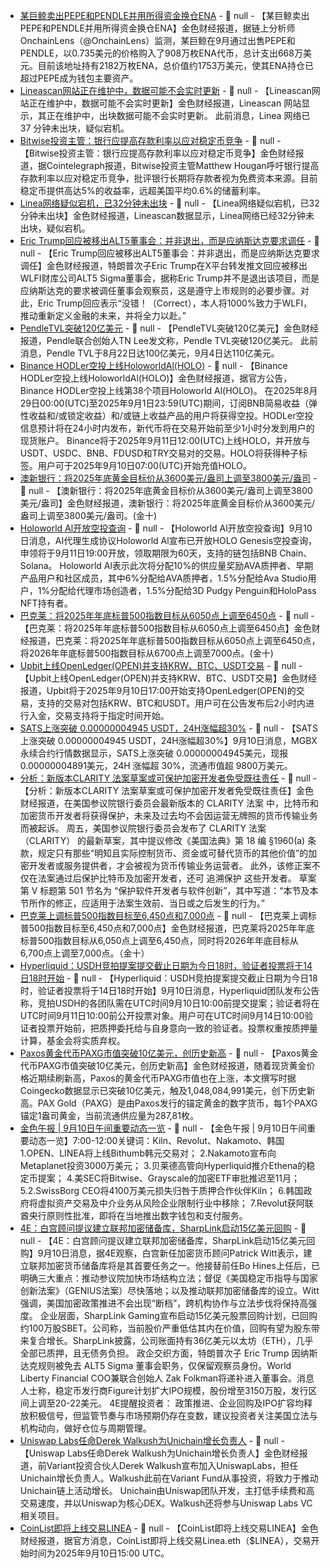 - [某巨鲸卖出PEPE和PENDLE并用所得资金换仓ENA](https://x.com/OnchainLens/status/1965660788095688839) - 📰 null - 【某巨鲸卖出PEPE和PENDLE并用所得资金换仓ENA】金色财经报道，据链上分析师OnchainLens（@OnchainLens）监测，某巨鲸在9月通过出售PEPE和PENDLE，以0.735美元的价格购入了908万枚ENA代币，总计支出668万美元。目前该地址持有2182万枚ENA，总价值约1753万美元，使其ENA持仓已超过PEPE成为钱包主要资产。
- [Lineascan网站正在维护中，数据可能不会实时更新]() - 📰 null - 【Lineascan网站正在维护中，数据可能不会实时更新】金色财经报道，Lineascan 网站显示，其正在维护中，出块数据可能不会实时更新。 
此前消息，Linea 网络已 37 分钟未出块，疑似宕机。
- [Bitwise投资主管：银行应提高存款利率以应对稳定币竞争](https://cointelegraph.com/news/banks-should-offer-better-rates-counter-stablecoin-risks-bitwise-cio) - 📰 null - 【Bitwise投资主管：银行应提高存款利率以应对稳定币竞争】金色财经报道，据Cointelegraph报道，Bitwise投资主管Matthew Hougan呼吁银行提高存款利率以应对稳定币竞争，批评银行长期将存款者视为免费资本来源。目前稳定币提供高达5%的收益率，远超美国平均0.6%的储蓄利率。
- [Linea网络疑似宕机，已32分钟未出块](https://lineascan.build/) - 📰 null - 【Linea网络疑似宕机，已32分钟未出块】金色财经报道，Lineascan数据显示，Linea网络已经32分钟未出块，疑似宕机。
- [Eric Trump回应被移出ALT5董事会：并非退出，而是应纳斯达克要求调任](https://x.com/EricTrump/status/1965550610515931237) - 📰 null - 【Eric Trump回应被移出ALT5董事会：并非退出，而是应纳斯达克要求调任】金色财经报道，特朗普次子Eric Trump在X平台转发推文回应被移出WLFI财库公司ALT5 Sigma董事会，据称Eric Trump并不是退出该项目，而是应纳斯达克的要求被调任董事会观察员，这是遵守上市规则的必要步骤。对此，Eric Trump回应表示“没错！（Correct），本人将1000%致力于WLFI，推动重新定义金融的未来，并将全力以赴。”
- [PendleTVL突破120亿美元](https://x.com/tn_pendle/status/1958913181629522339) - 📰 null - 【PendleTVL突破120亿美元】金色财经报道，Pendle联合创始人TN Lee发文称，Pendle TVL突破120亿美元。 
此前消息，Pendle TVL于8月22日达100亿美元，9月4日达110亿美元。
- [Binance HODLer空投上线HoloworldAl(HOLO)]() - 📰 null - 【Binance HODLer空投上线HoloworldAl(HOLO)】金色财经报道，据官方公告，Binance HODLer空投上线第38个项目Holoworld Al(HOLO)。 
在2025年8月29日00:00(UTC)至2025年9月1日23:59(UTC)期间，订阅BNB简易收益（弹性收益和/或锁定收益）和/或链上收益产品的用户将获得空投。HODLer空投信息预计将在24小时内发布，新代币将在交易开始前至少1小时分发到用户的现货账户。 
Binance将于2025年9月11日12:00(UTC)上线HOLO，并开放与USDT、USDC、BNB、FDUSD和TRY交易对的交易。HOLO将获得种子标签。用户可于2025年9月10日07:00(UTC)开始充值HOLO。
- [澳新银行：将2025年底黄金目标价从3600美元/盎司上调至3800美元/盎司]() - 📰 null - 【澳新银行：将2025年底黄金目标价从3600美元/盎司上调至3800美元/盎司】金色财经报道，澳新银行：将2025年底黄金目标价从3600美元/盎司上调至3800美元/盎司。(金十)
- [Holoworld Al开放空投查询](https://x.com/HoloworldAI/status/1965477751802237063) - 📰 null - 【Holoworld Al开放空投查询】9月10日消息，AI代理生成协议Holoworld Al宣布已开放HOLO Genesis空投查询，申领将于9月11日19:00开放，领取期限为60天，支持的链包括BNB Chain、Solana。 
Holoworld Al表示此次将分配10%的供应量奖励AVA质押者、早期产品用户和社区成员，其中6%分配给AVA质押者，1.5%分配给Ava Studio用户，1%分配给代理市场创造者，1.5%分配给3D Pudgy Penguin和HoloPass NFT持有者。
- [巴克莱：将2025年年底标普500指数目标从6050点上调至6450点]() - 📰 null - 【巴克莱：将2025年年底标普500指数目标从6050点上调至6450点】金色财经报道，巴克莱：将2025年年底标普500指数目标从6050点上调至6450点，将2026年年底标普500指数目标从6700点上调至7000点。(金十)
- [Upbit上线OpenLedger(OPEN)并支持KRW、BTC、USDT交易]() - 📰 null - 【Upbit上线OpenLedger(OPEN)并支持KRW、BTC、USDT交易】金色财经报道，Upbit将于2025年9月10日17:00开始支持OpenLedger(OPEN)的交易，支持的交易对包括KRW、BTC和USDT。用户可在公告发布后2小时内进行入金，交易支持将于指定时间开始。
- [SATS上涨突破 0.00000004945 USDT，24H涨幅超30%]() - 📰 null - 【SATS上涨突破 0.00000004945 USDT，24H涨幅超30%】9月10日消息，MGBX永续合约行情数据显示，SATS上涨突破 0.00000004945美元，现报 0.00000004891美元，24H 涨幅超 30%，流通市值超 9800万美元。
- [分析：新版本CLARITY 法案草案或可保护加密开发者免受既往责任](https://www.zerohedge.com/crypto/new-clarity-act-draft-could-shield-crypto-developers-past-liability) - 📰 null - 【分析：新版本CLARITY 法案草案或可保护加密开发者免受既往责任】金色财经报道，在美国参议院银行委员会最新版本的 CLARITY 法案 中，比特币和加密货币开发者将获得保护，未来及过去均不会因运营无牌照的货币传输业务而被起诉。 
周五，美国参议院银行委员会发布了 CLARITY 法案（CLARITY） 的最新草案，其中提议修改《美国法典》第 18 编 §1960(a) 条款，规定只有那些“明知且实际控制货币、资金或可替代货币的其他价值”的加密开发者或服务提供者，才会被视为货币传输业务运营者。 
此外，该修正案不仅在法案通过后保护比特币及加密开发者，还可 追溯保护 这些开发者。 
草案第 V 标题第 501 节名为 “保护软件开发者与软件创新”，其中写道：“本节及本节所作的修正，应适用于法案生效前、当日或之后发生的行为。”
- [巴克莱上调标普500指数目标至6,450点和7,000点]() - 📰 null - 【巴克莱上调标普500指数目标至6,450点和7,000点】金色财经报道，巴克莱将2025年年底标普500指数目标从6,050点上调至6,450点，同时将2026年年底目标从6,700点上调至7,000点。（金十）
- [Hyperliquid：USDH竞拍提案提交截止日期为今日18时，验证者投票将于14日18时开始]() - 📰 null - 【Hyperliquid：USDH竞拍提案提交截止日期为今日18时，验证者投票将于14日18时开始】9月10日消息，Hyperliquid团队发布公告称，竞拍USDH的各团队需在UTC时间9月10日10:00前提交提案；验证者将在UTC时间9月11日10:00前公开投票对象。用户可在UTC时间9月14日10:00验证者投票开始前，把质押委托给与自身意向一致的验证者。投票权重按质押量计算，基金会将实质弃权。
- [Paxos黄金代币PAXG市值突破10亿美元，创历史新高](https://www.coingecko.com/en/coins/pax-gold) - 📰 null - 【Paxos黄金代币PAXG市值突破10亿美元，创历史新高】金色财经报道，随着现货黄金价格近期续刷新高，Paxos的黄金代币PAXG市值也在上涨，本文撰写时据Coingecko数据显示已突破10亿美元，触及1,048,084,991美元，创下历史新高。PAX Gold（PAXG）是由Paxos发行的锚定黄金的数字货币，每1个PAXG锚定1盎司黄金，当前流通供应量为287,81枚。
- [金色午报 | 9月10日午间重要动态一览]() - 📰 null - 【金色午报 | 9月10日午间重要动态一览】7:00-12:00关键词：Kiln、Revolut、Nakamoto、韩国 
1.OPEN、LINEA将上线Bithumb韩元交易对； 
2.Nakamoto宣布向Metaplanet投资3000万美元； 
3.贝莱德高管向Hyperliquid推介Ethena的稳定币提案； 
4.美SEC将Bitwise、Grayscale的加密ETF审批推迟至11月； 
5.2.SwissBorg CEO将4100万美元损失归咎于质押合作伙伴Kiln； 
6.韩国政府将虚拟资产交易及中介业务从风险企业限制行业中移除； 
7.Revolut获阿联酋央行原则性批准，即将在当地推出数字钱包和支付服务。
- [4E：白宫顾问提议建立联邦加密储备库，SharpLink启动15亿美元回购]() - 📰 null - 【4E：白宫顾问提议建立联邦加密储备库，SharpLink启动15亿美元回购】9月10日消息，据4E观察，白宫新任加密货币顾问Patrick Witt表示，建立联邦加密货币储备库将是其首要任务之一。他接替前任Bo Hines上任后，已明确三大重点：推动参议院加快市场结构立法；督促《美国稳定币指导与国家创新法案》（GENIUS法案）尽快落地；以及推动联邦加密储备库的设立。Witt 强调，美国加密政策推进不会出现“断档”，跨机构协作与立法步伐将保持高强度。 
企业层面，SharpLink Gaming宣布启动15亿美元股票回购计划，已回购约100万股SBET。公司称，当前股价严重低估其内在价值，回购有望为股东带来复合增长。SharpLink披露，公司账面持有36亿美元以太坊（ETH），几乎全部已质押，且无债务负担。 
政企交织方面，特朗普次子 Eric Trump 因纳斯达克规则被免去 ALT5 Sigma 董事会职务，仅保留观察员身份。World Liberty Financial COO兼联合创始人 Zak Folkman将递补进入董事会。消息人士称，稳定币发行商Figure计划扩大IPO规模，股份增至3150万股，发行区间上调至20-22美元。 
4E提醒投资者： 政策推进、企业回购及IPO扩容均释放积极信号，但监管节奏与市场预期仍存在变数，建议投资者关注美国立法与机构动向，做好仓位与周期管理。
- [Uniswap Labs任命Derek Walkush为Unichain增长负责人](ttps://x.com/Derekmw23/status/1965433033512935547) - 📰 null - 【Uniswap Labs任命Derek Walkush为Unichain增长负责人】金色财经报道，前Variant投资合伙人Derek Walkush宣布加入UniswapLabs，担任Unichain增长负责人。Walkush此前在Variant Fund从事投资，将致力于推动Unichain链上活动增长。 
Unichain由Uniswap团队开发，主打低手续费和高交易速度，并以Uniswap为核心DEX。Walkush还将参与Uniswap Labs VC相关项目。
- [CoinList即将上线交易LINEA](https://x.com/CoinList/status/1965621142846328877) - 📰 null - 【CoinList即将上线交易LINEA】金色财经报道，据官方消息，CoinList即将上线交易Linea.eth（$LINEA），交易开始时间为2025年9月10日15:00 UTC。
